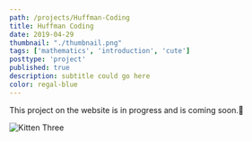 ```yaml
---
path: /projects/Huffman-Coding
title: Huffman Coding
date: 2019-04-29
thumbnail: "./thumbnail.png"
tags: ['mathematics', 'introduction', 'cute']
posttype: 'project'
published: true
description: subtitle could go here
color: regal-blue
---
```


This project on the website is in progress and is coming soon.<span aria-label="image">🤭</span>

![Kitten Three](/thumbnail.png)